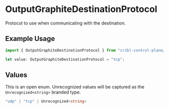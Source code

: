 # OutputGraphiteDestinationProtocol

Protocol to use when communicating with the destination.

## Example Usage

```typescript
import { OutputGraphiteDestinationProtocol } from "cribl-control-plane/models/operations";

let value: OutputGraphiteDestinationProtocol = "tcp";
```

## Values

This is an open enum. Unrecognized values will be captured as the `Unrecognized<string>` branded type.

```typescript
"udp" | "tcp" | Unrecognized<string>
```